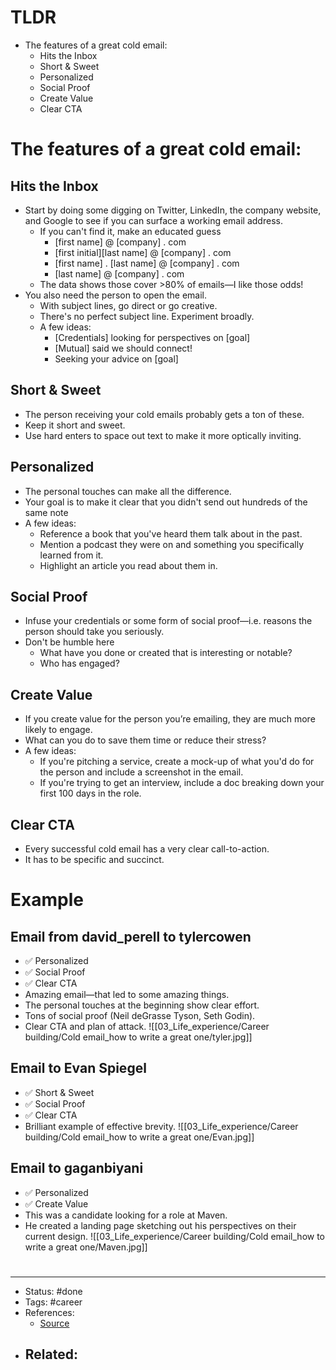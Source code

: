 # TLDR
- The features of a great cold email:
	- Hits the Inbox
	- Short & Sweet
	- Personalized
	- Social Proof
	- Create Value
	- Clear CTA

# The features of a great cold email:

## Hits the Inbox
- Start by doing some digging on Twitter, LinkedIn, the company website, and Google to see if you can surface a working email address.
	- If you can't find it, make an educated guess
		- [first name] @ [company] . com
		- [first initial][last name] @ [company] . com
		- [first name] . [last name] @ [company] . com
		- [last name] @ [company] . com
	- The data shows those cover >80% of emails—I like those odds!
- You also need the person to open the email.
	- With subject lines, go direct or go creative.
	- There's no perfect subject line. Experiment broadly.
	- A few ideas:
		- [Credentials] looking for perspectives on [goal]
		- [Mutual] said we should connect!
		- Seeking your advice on [goal]

## Short & Sweet
- The person receiving your cold emails probably gets a ton of these.
- Keep it short and sweet.
- Use hard enters to space out text to make it more optically inviting.

## Personalized
- The personal touches can make all the difference.
- Your goal is to make it clear that you didn't send out hundreds of the same note
- A few ideas:
	- Reference a book that you've heard them talk about in the past.
	- Mention a podcast they were on and something you specifically learned from it.
	- Highlight an article you read about them in.

## Social Proof
- Infuse your credentials or some form of social proof—i.e. reasons the person should take you seriously.
- Don't be humble here
	- What have you done or created that is interesting or notable?
	- Who has engaged?

## Create Value
- If you create value for the person you’re emailing, they are much more likely to engage.
- What can you do to save them time or reduce their stress?
- A few ideas:
	- If you're pitching a service, create a mock-up of what you'd do for the person and include a screenshot in the email.
	- If you're trying to get an interview, include a doc breaking down your first 100 days in the role.

## Clear CTA
- Every successful cold email has a very clear call-to-action.
- It has to be specific and succinct.

# Example

## Email from david_perell to tylercowen
- ✅ Personalized
- ✅ Social Proof
- ✅ Clear CTA
- Amazing email—that led to some amazing things.
- The personal touches at the beginning show clear effort.
- Tons of social proof (Neil deGrasse Tyson, Seth Godin).
- Clear CTA and plan of attack.
![[03_Life_experience/Career building/Cold email_how to write a great one/tyler.jpg]]

## Email to Evan Spiegel
- ✅ Short & Sweet
- ✅ Social Proof
- ✅ Clear CTA
- Brilliant example of effective brevity.
![[03_Life_experience/Career building/Cold email_how to write a great one/Evan.jpg]]

## Email to gaganbiyani
- ✅ Personalized
- ✅ Create Value
- This was a candidate looking for a role at Maven.
- He created a landing page sketching out his perspectives on their current design.
![[03_Life_experience/Career building/Cold email_how to write a great one/Maven.jpg]]

#
---
- Status: #done
- Tags: #career
- References:
	- [Source](https://twitter.com/SahilBloom/status/1581260995153911809)
- Related:
	- 
